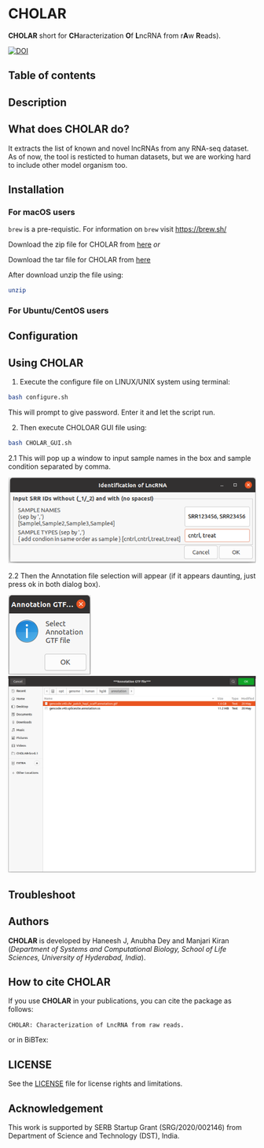 # CHOLAR

**CHOLAR** short for **CH**aracterization **O**f **L**ncRNA from r**A**w **R**eads).


[![DOI](https://zenodo.org/badge/485251937.svg)](https://zenodo.org/badge/latestdoi/485251937)

## Table of contents


## Description

## What does CHOLAR do?

It extracts the list of known and novel lncRNAs from any RNA-seq dataset. As of now, the tool is resticted to human datasets, but we are working hard to include other model organism too.

## Installation

### For macOS users

`brew` is a pre-requistic. For information on `brew` visit https://brew.sh/

Download the zip file for CHOLAR from [here][zip] *or*

Download the tar file for CHOLAR from [here][tar]


After download unzip the file using:
```sh
unzip 
```


### For Ubuntu/CentOS users

## Configuration

## Using CHOLAR

1. Execute the configure file on LINUX/UNIX system using terminal:

```sh
bash configure.sh
```

This will prompt to give password. Enter it and let the script run.


2. Then execute CHOLOAR GUI file using:

```sh
bash CHOLAR_GUI.sh
```


 2.1 This will pop up a window to input sample names in the box and sample condition separated by comma.

![Input window](src/docu_1.png)

2.2 Then the Annotation file selection will appear (if it appears daunting, just press ok in both dialog box).

![Annotation window](src/docu_2.png)
![Annotation selection](src/docu_3.png)

## Troubleshoot

## Authors

**CHOLAR** is developed by Haneesh J, Anubha Dey and Manjari Kiran (*Department of Systems and Computational Biology, School of Life Sciences, University of Hyderabad, India*).

## How to cite CHOLAR

If you use **CHOLAR** in your publications, you can cite the package as follows:

` CHOLAR: Characterization of LncRNA from raw reads. `

or in BiBTex:


## LICENSE

See the [LICENSE][LIC] file for license rights and limitations.

## Acknowledgement

This work is supported by SERB Startup Grant (SRG/2020/002146) from Department of Science and Technology (DST), India.









[zip]: <https://github.com/schosio/CHOLAR/releases/download/v0.1/CHOLAR-Src-0.1.zip>
[tar]: <https://github.com/schosio/CHOLAR/releases/download/v0.1/CHOLAR-Src-0.1.tar.gz>
[LIC]: <https://github.com/schosio/CHOLAR/blob/main/LICENSE>
